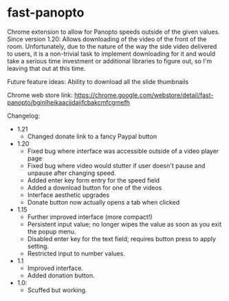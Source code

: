 # fast-panopto
Chrome extension to allow for Panopto speeds outside of the given values.
Since version 1.20: Allows downloading of the video of the front of the room.
Unfortunately, due to the nature of the way the side video delivered to users, it is a non-trivial task to implement downloading for it and would take a serious time investment or additional libraries to figure out, so I'm leaving that out at this time.

Future feature ideas:
Ability to download all the slide thumbnails

Chrome web store link: https://chrome.google.com/webstore/detail/fast-panopto/bginlheikaacjjdajifcbakcmfcgmefh

Changelog:
* 1.21
  - Changed donate link to a fancy Paypal button
* 1.20
  - Fixed bug where interface was accessible outside of a video player page
  - Fixed bug where video would stutter if user doesn't pause and unpause after changing speed.
  - Added enter key form entry for the speed field
  - Added a download button for one of the videos
  - Interface aesthetic upgrades
  - Donate button now actually opens a tab when clicked
* 1.15
  - Further improved interface (more compact!)
  - Persistent input value; no longer wipes the value as soon as you exit the popup menu.
  - Disabled enter key for the text field; requires button press to apply setting.
  - Restricted input to number values.
* 1.1
  - Improved interface.
  - Added donation button.
* 1.0:
  - Scuffed but working.
